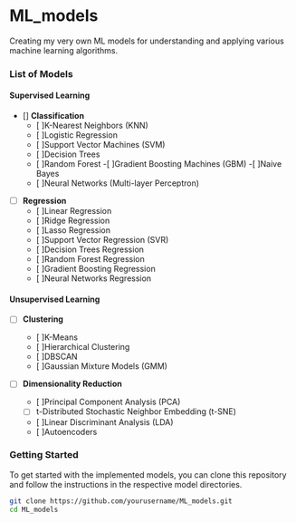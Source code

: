 # ML_models

Creating my very own ML models for understanding and applying various machine learning algorithms.

### List of Models

#### Supervised Learning

- [] **Classification**
  - [ ]K-Nearest Neighbors (KNN)
  - [ ]Logistic Regression
  - [ ]Support Vector Machines (SVM)
  - [ ]Decision Trees
  - [ ]Random Forest
  -[ ]Gradient Boosting Machines (GBM)
  -[ ]Naive Bayes
  - [ ]Neural Networks (Multi-layer Perceptron)

- [ ] **Regression**
  - [ ]Linear Regression
  - [ ]Ridge Regression
  - [ ]Lasso Regression
  - [ ]Support Vector Regression (SVR)
  - [ ]Decision Trees Regression
  - [ ]Random Forest Regression
  - [ ]Gradient Boosting Regression
  - [ ]Neural Networks Regression

#### Unsupervised Learning

- [ ] **Clustering**
  - [ ]K-Means
  - [ ]Hierarchical Clustering
  - [ ]DBSCAN
  - [ ]Gaussian Mixture Models (GMM)

- [ ] **Dimensionality Reduction**
  - [ ]Principal Component Analysis (PCA)
  - [ ] t-Distributed Stochastic Neighbor Embedding (t-SNE)
  - [ ]Linear Discriminant Analysis (LDA)
  - [ ]Autoencoders

### Getting Started

To get started with the implemented models, you can clone this repository and follow the instructions in the respective model directories.

```bash
git clone https://github.com/yourusername/ML_models.git
cd ML_models
